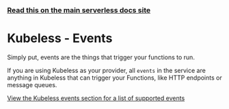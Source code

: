 <!--
title: Serverless Framework - Kubeless Guide - Events
menuText: Events
menuOrder: 6
description: Configuring Kubeless Events in the Serverless Framework
layout: Doc
-->

<!-- DOCS-SITE-LINK:START automatically generated  -->

### [Read this on the main serverless docs site](https://www.serverless.com/framework/docs/providers/kubeless/guide/events)

<!-- DOCS-SITE-LINK:END -->

# Kubeless - Events

Simply put, events are the things that trigger your functions to run.

If you are using Kubeless as your provider, all `events` in the service are anything in Kubeless that can trigger your Functions, like HTTP endpoints or message queues.

[View the Kubeless events section for a list of supported events](../events)

